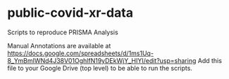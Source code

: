 # public-covid-xr-data

Scripts to reproduce PRISMA Analysis

Manual Annotations are available at https://docs.google.com/spreadsheets/d/1ms1Uq-8_YmBmIWNd4J38V01OghlfN19yDEkWjY_HIYI/edit?usp=sharing
Add this file to your Google Drive (top level) to be able to run the scripts.
